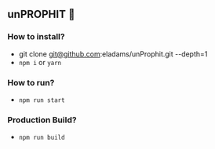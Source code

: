 ## unPROPHIT 💸 

### How to install?
- git clone git@github.com:eladams/unProphit.git --depth=1
- `npm i` or `yarn`

### How to run?
- `npm run start`

### Production Build?
- `npm run build`
